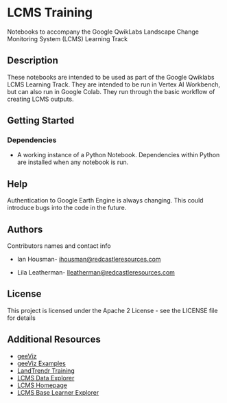 # LCMS Training

Notebooks to accompany the Google QwikLabs Landscape Change Monitoring System (LCMS) Learning Track

## Description

These notebooks are intended to be used as part of the Google Qwiklabs LCMS Learning Track. They are intended to be run in Vertex AI Workbench, but can also run in Google Colab. They run through the basic workflow of creating LCMS outputs. 

## Getting Started

### Dependencies

* A working instance of a Python Notebook. Dependencies within Python are installed when any notebook is run.

## Help

Authentication to Google Earth Engine is always changing. This could introduce bugs into the code in the future. 

## Authors

Contributors names and contact info

* Ian Housman- ihousman@redcastleresources.com

* Lila Leatherman- lleatherman@redcastleresources.com


## License

This project is licensed under the Apache 2 License - see the LICENSE file for details

## Additional Resources

* [geeViz](https://pypi.org/project/geeViz/)
* [geeViz Examples](https://github.com/gee-community/geeViz/tree/master/examples)
* [LandTrendr Training](https://emapr.github.io/LT-GEE/index.html)
* [LCMS Data Explorer](https://apps.fs.usda.gov/lcms-viewer)
* [LCMS Homepage](https://apps.fs.usda.gov/lcms-viewer/home.html)
* [LCMS Base Learner Explorer](https://apps.fs.usda.gov/lcms-viewer/lcms-base-learner.html)
